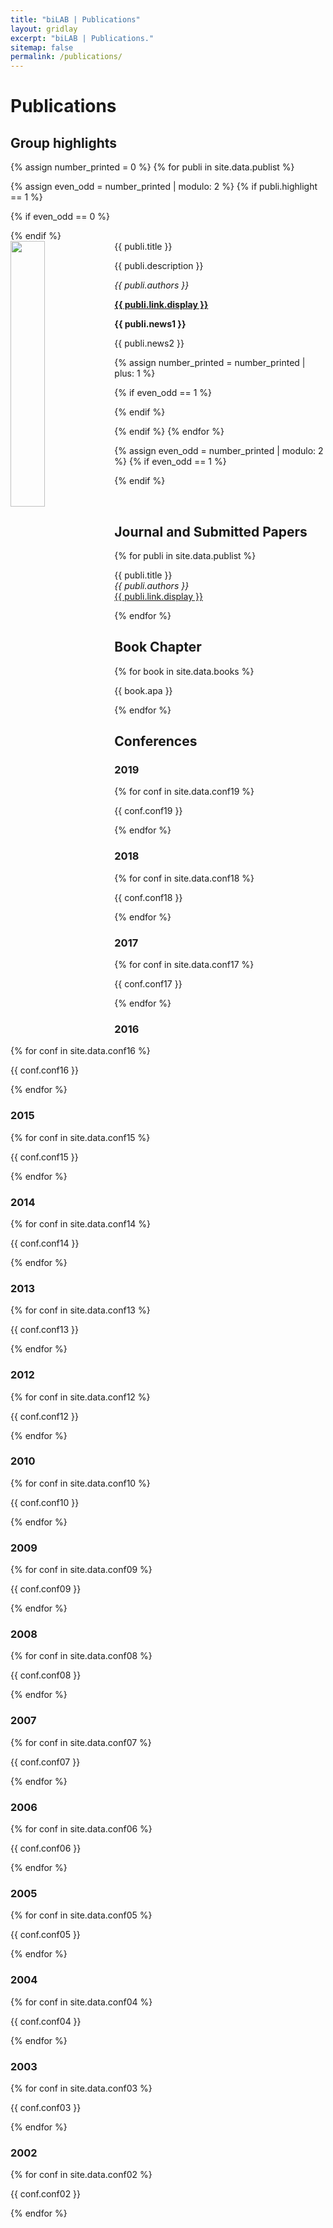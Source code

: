 ```yaml
---
title: "biLAB | Publications"
layout: gridlay
excerpt: "biLAB | Publications."
sitemap: false
permalink: /publications/
---
```



# Publications

## Group highlights

{% assign number_printed = 0 %}
{% for publi in site.data.publist %}

{% assign even_odd = number_printed | modulo: 2 %}
{% if publi.highlight == 1 %}

{% if even_odd == 0 %}
<div class="row">
{% endif %}

<div class="col-sm-6 clearfix">
 <div class="well">
  <pubtit>{{ publi.title }}</pubtit>
  <img src="{{ site.url }}{{ site.baseurl }}/images/pubpic/{{ publi.image }}" class="img-responsive" width="33%" style="float: left" />
  <p>{{ publi.description }}</p>
  <p><em>{{ publi.authors }}</em></p>
  <p><strong><a href="{{ publi.link.url }}">{{ publi.link.display }}</a></strong></p>
  <p class="text-danger"><strong> {{ publi.news1 }}</strong></p>
  <p> {{ publi.news2 }}</p>
 </div>
</div>

{% assign number_printed = number_printed | plus: 1 %}

{% if even_odd == 1 %}
</div>
{% endif %}

{% endif %}
{% endfor %}

{% assign even_odd = number_printed | modulo: 2 %}
{% if even_odd == 1 %}
</div>
{% endif %}

<p> &nbsp; </p>

  
## Journal and Submitted Papers

{% for publi in site.data.publist %}

  {{ publi.title }} <br />
  <em>{{ publi.authors }} </em><br /><a href="{{ publi.link.url }}">{{ publi.link.display }}</a>

{% endfor %}
  
## Book Chapter

{% for book in site.data.books %}

  {{ book.apa }} <br />

{% endfor %}
  
## Conferences

### 2019

{% for conf in site.data.conf19 %}

  {{ conf.conf19 }} <br />

{% endfor %}

### 2018

{% for conf in site.data.conf18 %}

  {{ conf.conf18 }} <br />

{% endfor %}

### 2017

{% for conf in site.data.conf17 %}

  {{ conf.conf17 }} <br />

{% endfor %}

### 2016

{% for conf in site.data.conf16 %}

  {{ conf.conf16 }} <br />

{% endfor %}

### 2015

{% for conf in site.data.conf15 %}

  {{ conf.conf15 }} <br />

{% endfor %}

### 2014

{% for conf in site.data.conf14 %}

  {{ conf.conf14 }} <br />

{% endfor %}

### 2013

{% for conf in site.data.conf13 %}

  {{ conf.conf13 }} <br />

{% endfor %}

### 2012

{% for conf in site.data.conf12 %}

  {{ conf.conf12 }} <br />

{% endfor %}

### 2010

{% for conf in site.data.conf10 %}

  {{ conf.conf10 }} <br />

{% endfor %}

### 2009

{% for conf in site.data.conf09 %}

  {{ conf.conf09 }} <br />

{% endfor %}

### 2008

{% for conf in site.data.conf08 %}

  {{ conf.conf08 }} <br />

{% endfor %}

### 2007

{% for conf in site.data.conf07 %}

  {{ conf.conf07 }} <br />

{% endfor %}

### 2006

{% for conf in site.data.conf06 %}

  {{ conf.conf06 }} <br />

{% endfor %}

### 2005

{% for conf in site.data.conf05 %}

  {{ conf.conf05 }} <br />

{% endfor %}

### 2004

{% for conf in site.data.conf04 %}

  {{ conf.conf04 }} <br />

{% endfor %}

### 2003

{% for conf in site.data.conf03 %}

  {{ conf.conf03 }} <br />

{% endfor %}

### 2002

{% for conf in site.data.conf02 %}

  {{ conf.conf02 }} <br />

{% endfor %}